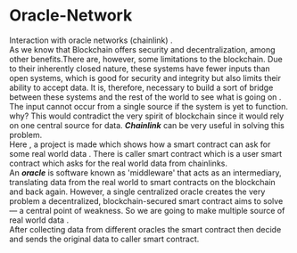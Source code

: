 # Oracle-Network
Interaction with oracle networks (chainlink) . <br>
As we know that Blockchain offers security and decentralization, among other benefits.There are, however, some limitations to the blockchain. Due to their inherently closed nature, these systems have fewer inputs than open systems, which is good for security and integrity but also limits their ability to accept data. It is, therefore, necessary to build a sort of bridge between these systems and the rest of the world to see what is going on .<br>
The input cannot occur from a single source if the system is yet to function. why? This would contradict the very spirit of blockchain since it would rely on one central source for data. ***Chainlink*** can be very useful in solving this problem. <br>
Here , a project is made which shows how a smart contract can ask for some real world data . There is caller smart contract which is a user smart contract which asks for the real world data from chainlinks. 
<br>
An ***oracle*** is software known as 'middleware' that acts as an intermediary, translating data from the real world to smart contracts on the blockchain and back again.
However, a single centralized oracle creates the very problem a decentralized, blockchain-secured smart contract aims to solve — a central point of weakness.
So we are going to make multiple source of real world data . <br>
After collecting data from different oracles the smart contract then decide and sends the original data to caller smart contract.
